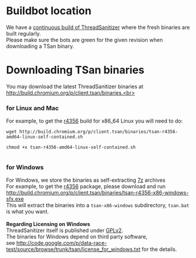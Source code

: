 # Buildbot location #
We have a [continuous build of ThreadSanitizer](http://build.chromium.org/p/client.tsan/waterfall) where the fresh binaries are built regularly.<br />
Please make sure the bots are green for the given revision when downloading a TSan binary.

# Downloading TSan binaries #
You may download the latest ThreadSanitizer binaries at
http://build.chromium.org/p/client.tsan/binaries.<br>

<h3>for Linux and Mac</h3>
For example, to get the <a href='https://code.google.com/p/data-race-test/source/detail?r=4356'>r4356</a> build for x86_64 Linux you will need to do:<br>
<pre><code>wget http://build.chromium.org/p/client.tsan/binaries/tsan-r4356-amd64-linux-self-contained.sh<br>
chmod +x tsan-r4356-amd64-linux-self-contained.sh<br>
</code></pre>

<h3>for Windows</h3>
For Windows, we store the binaries as self-extracting <a href='http://www.7-zip.org/'>7z</a> archives<br>
For example, to get the <a href='https://code.google.com/p/data-race-test/source/detail?r=4356'>r4356</a> package, please download and run<br> <a href='http://build.chromium.org/p/client.tsan/binaries/tsan-r4356-x86-windows-sfx.exe'>http://build.chromium.org/p/client.tsan/binaries/tsan-r4356-x86-windows-sfx.exe</a><br>
This will extract the binaries into a <code>tsan-x86-windows</code> subdirectory, <code>tsan.bat</code> is what you want.<br>
<br>
<b>Regarding Licensing on Windows</b><br>
ThreadSanitizer itself is published under <a href='http://www.gnu.org/licenses/old-licenses/gpl-2.0.html'>GPLv2</a>.<br>
The binaries for Windows depend on third party software,<br>see <a href='http://code.google.com/p/data-race-test/source/browse/trunk/tsan/license_for_windows.txt'>http://code.google.com/p/data-race-test/source/browse/trunk/tsan/license_for_windows.txt</a> for the details.
